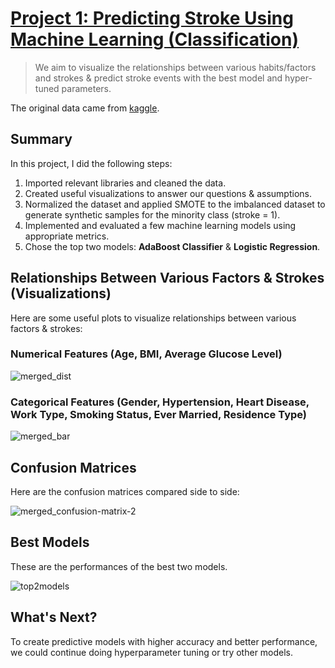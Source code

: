 # [Project 1: Predicting Stroke Using Machine Learning (Classification)](Data_Science/Classification_Stroke)
  > We aim to visualize the relationships between various habits/factors and strokes & predict stroke events with the best model and hyper-tuned parameters.

The original data came from [kaggle](https://www.kaggle.com/datasets/fedesoriano/stroke-prediction-dataset/data).


## Summary
In this project, I did the following steps:

1. Imported relevant libraries and cleaned the data.
2. Created useful visualizations to answer our questions & assumptions.
3. Normalized the dataset and applied SMOTE to the imbalanced dataset to generate synthetic samples for the minority class (stroke = 1).
4. Implemented and evaluated a few machine learning models using appropriate metrics.
5. Chose the top two models: **AdaBoost Classifier** & **Logistic Regression**.


## Relationships Between Various Factors & Strokes (Visualizations)
Here are some useful plots to visualize relationships between various factors & strokes:

### Numerical Features (Age, BMI, Average Glucose Level)
![merged_dist](https://github.com/user-attachments/assets/9c879520-9eb8-4895-8239-e0340374ac22)

### Categorical Features (Gender, Hypertension, Heart Disease, Work Type, Smoking Status, Ever Married, Residence Type)
![merged_bar](https://github.com/user-attachments/assets/f7187306-6cf5-45ee-863d-759ca150dfde)


## Confusion Matrices
Here are the confusion matrices compared side to side:

![merged_confusion-matrix-2](https://github.com/user-attachments/assets/e1b47599-fac0-471d-9f0f-10fb09b12f59)


## Best Models
These are the performances of the best two models.

![top2models](https://github.com/user-attachments/assets/f96f745f-6003-4a6e-ad19-6931aa803fac)


## What's Next?
To create predictive models with higher accuracy and better performance, we could continue doing hyperparameter tuning or try other models.
